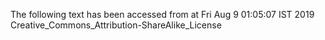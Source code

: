 The following text has been accessed from at Fri Aug 9 01:05:07 IST 2019
Creative_Commons_Attribution-ShareAlike_License
